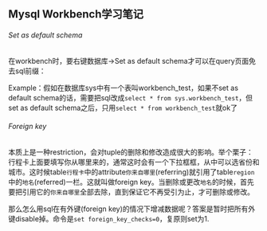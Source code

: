 ## Mysql Workbench学习笔记

###### Set as default schema

在workbench时，要右键数据库->Set as default schema才可以在query页面免去sql前缀：

Example：假如在数据库sys中有一个表叫workbench_test，如果不set as default schema的话，需要把sql改成`select * from sys.workbench_test`，但set as default schema之后，只用`select * from workbench_test`就ok了

###### Foreign key

本质上是一种restriction，会对tuple的删除和修改造成很大的影响。举个栗子：行程卡上面要填写你从哪里来的，通常这时会有一个下拉框框，从中可以选省份和城市。这时候table`行程卡`中的attribute`你来自哪里`(referring)就引用了table`region`中的`地名`(referred)一栏。这就叫做foreign key。当删除或更改`地名`的时候，首先要把引用它的`你来自哪里`全部去除，直到保证它不再受引为止，才可删除或修改。

那么怎么用sql在有外键(foreign key)的情况下增减数据呢？答案是暂时把所有外键disable掉。命令是`set foreign_key_checks=0`，复原则set为1.



